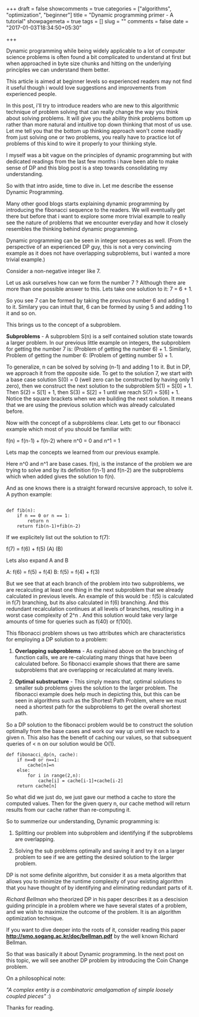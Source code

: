 +++
draft = false
showcomments = true
categories = ["algorithms", "optimization", "beginner"]
title = "Dynamic programming primer - A tutorial"
showpagemeta = true
tags = []
slug = ""
comments = false
date = "2017-01-03T18:34:50+05:30"

+++

Dynamic programming while being widely applicable to a lot of computer science problems is often found a bit complicated to understand at first but when approached in byte size chunks and hitting on the underlying principles we can understand them better.

This article is aimed at beginner levels so experienced readers may not find it useful though i would love suggestions and improvements from experienced people.

In this post, i'll try to introduce readers who are new to this algorithmic technique of problem solving that can really change the way you think about solving problems. It will give you the ability think problems bottom up rather than more natural and intuitive top down thinking that most of us use. Let me tell you that the bottom up thinking approach won't come readily from just solving one or two problems, you really have to practice lot of problems of this kind to wire it properly to your thinking style.

I myself was a bit vague on the principles of dynamic programming but with dedicated readings from the last few months i have been able to make sense of DP and this blog post is a step towards consolidating my understanding.

So with that intro aside, time to dive in. Let me describe the essense Dynamic Programming.

Many other good blogs starts explaining dynamic programming by introducing the fibonacci sequence to the readers. We will eventually get there but before that i want to explore some more trivial example to really see the nature of problems that we encounter everyday and how it closely resembles the thinking behind dynamic programming.

Dynamic programming can be seen in integer sequences as well. (From the perspective of an experienced DP guy, this is not a very convincing example as it does not have overlapping subproblems, but i wanted a more trivial example.)

Consider a non-negative integer like 7.

Let us ask ourselves how can we form the number 7 ?
Although there are more than one possible answer to this. Lets take one solution to it:
7 = 6 + 1.

So you see 7 can be formed by taking the previous number 6 and adding 1 to it. Similary you can intuit that,
6 can be formed by using 5 and adding 1 to it and so on.

This brings us to the concept of a subproblem. 

**Subproblems** - A subproblem S(n) is a self contained solution state towards a larger problem. In our previous little example on integers, the subproblem for getting the number 7 is: (Problem of getting the number 6) + 1. Similarly, Problem of getting the number 6: (Problem of getting number 5) + 1.

To generalize, n can be solved by solving (n-1) and adding 1 to it. But in DP, we approach it from the opposite side. To get to the solution 7, we start with a base case solution S(0) =  0 (well zero can be constructed by having only 1 zero), then we construct the next solution to the subproblem S(1) = S[0] + 1. Then S(2) = S[1] + 1, then S(3) = S[2] + 1 until we reach S(7) = S[6] + 1. Notice the square brackets when we are building the next solution. It means that we are using the previous solution which was already calculated before.

Now with the concept of a subproblems clear. Lets get to our fibonacci example which most of you should be familiar with:

f(n) = f(n-1) + f(n-2)				where n^0 = 0 and n^1 = 1

Lets map the concepts we learned from our previous example.

Here n^0 and n^1 are base cases. f(n), is the instance of the problem we are trying to solve and by its definition f(n-1) and f(n-2) are the subproblems which when added gives the solution to f(n).

And as one knows there is a straight forward recursive approach, to solve it.
A python example:

```

def fib(n):
	if n == 0 or n == 1:
		return n
	return fib(n-1)+fib(n-2)

```

If we explicitely list out the solution to f(7):

f(7) = f(6) + f(5)
		(A)    (B)

Lets also expand A and B

A: f(6) = f(5) + f(4)
B: f(5) = f(4) + f(3)

But we see that at each branch of the problem into two subproblems, we are recalcuting at least one thing in the next subproblem that we already calculated in previous levels. An example of this would be : f(5) is calculated in f(7) branching, but its also calculated in f(6) branching. And this redundant recalculation continues at all levels of branches, resulting in a worst case complexity of 2^n . And this solution would take very large amounts of time for queries such as f(40) or f(100).

This fibonacci problem shows us two attributes which are characteristics for employing a DP solution to a problem:

1) **Overlapping subproblems** - As explained above on the branching of function calls, we are re-calculating many things that have been calculated before. So fibonacci example shows that there are same subproblems that are overlapping or recalculated at many levels.

2) **Optimal substructure** - This simply means that, optimal solutions to smaller sub problems gives the solution to the larger problem. The fibonacci example does help much in depicting this, but this can be seen in algorithms such as the Shortest Path Problem, where we must need a shortest path for the subproblems to get the overall shortest path.

So a DP solution to the fibonacci problem would be to construct the solution optimally from the base cases and work our way up until we reach to a given n. This also has the benefit of caching our values, so that subsequent queries of < n on our solution would be O(1).

```
def fibonacci_dp(n, cache):
	if n==0 or n==1:
		cache[n]=n
	else:
		for i in range(2,n):
			cache[i] = cache[i-1]+cache[i-2]
	return cache[n]
```

So what did we just do, we just gave our method a cache to store the computed values. Then for the given query n, our cache method will return results from our cache rather than re-computing it. 

So to summerize our understanding, Dynamic programming is:

1) Splitting our problem into subproblem and identifying if the subproblems are overlapping.

2) Solving the sub problems optimally and saving it and try it on a larger problem to see if we are getting the desired solution to the larger problem.

DP is not some definite algorithm, but consider it as a meta algorithm that allows you to minimize the runtime complexity of your existing algorithm that you have thought of by identifying and eliminating redundant parts of it.

_Richard Bellman_ who theorized DP in his paper describes it as a descision guiding principle in a problem where we have several states of a problem, and we wish to maximize the outcome of the problem. It is an algorithm optimization technique.

If you want to dive deeper into the roots of it, consider reading this paper **http://smo.sogang.ac.kr/doc/bellman.pdf** by the well known Richard Bellman.

So that was basically it about Dynamic programming. In the next post on this topic, we will see another DP problem by introducing the Coin Change problem.

On a philosophical note:

_"A complex entity is a combinatoric amalgamation of simple loosely coupled pieces"_ :)

Thanks for reading.
